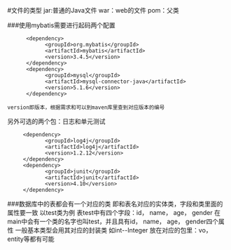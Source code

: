 #文件的类型
    <packaging>
    jar:普通的Java文件
    war：web的文件
    pom：父类
    
###使用mybatis需要进行起码两个配置
```
      <dependency>
            <groupId>org.mybatis</groupId>
            <artifactId>mybatis</artifactId>
            <version>3.4.5</version>
      </dependency>
      <dependency>
            <groupId>mysql</groupId>
            <artifactId>mysql-connector-java</artifactId>
            <version>5.1.6</version>
      </dependency>

```
    version即版本，根据需求和可以到maven库里查到对应版本的编号
  另外可选的两个包：日志和单元测试
  ```
       <dependency>
              <groupId>log4j</groupId>
              <artifactId>log4j</artifactId>
              <version>1.2.12</version>
       </dependency>
       <dependency>
              <groupId>junit</groupId>
              <artifactId>junit</artifactId>
              <version>4.10</version>
       </dependency>

```
###数据库中的表都会有一个对应的类
    即和表名对应的实体类，字段和类里面的属性要一致
    以test类为例
    表test中有四个字段：id， name， age， gender
    在main中会有一个类的名字也叫test，并且具有id， name， age， gender四个属性
        一般基本类型会用其对应的封装类
        如int--Integer
    放在对应的包里：vo，entity等都有可能
       